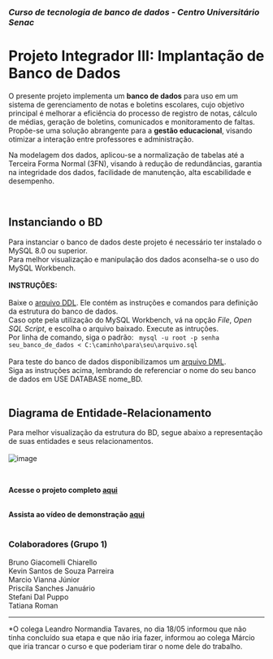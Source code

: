 ### _Curso de tecnologia de banco de dados - Centro Universitário Senac_
# Projeto Integrador III: Implantação de Banco de Dados
<p>O presente projeto implementa um <b>banco de dados</b> para uso em um sistema de gerenciamento de notas e boletins escolares, cujo objetivo principal é melhorar a eficiência do processo de registro de notas, cálculo de médias, geração de boletins, comunicados e monitoramento de faltas. Propõe-se uma solução abrangente para a <b>gestão educacional</b>, visando otimizar a interação entre professores e administração.</p>
<p>Na modelagem dos dados, aplicou-se a normalização de tabelas até a Terceira Forma Normal (3FN), visando à redução de redundâncias, garantia na integridade dos dados, facilidade de manutenção, alta escabilidade e desempenho.</p>  
<br>

## Instanciando o BD
Para instanciar o banco de dados deste projeto é necessário ter instalado o MySQL 8.0 ou superior.  
Para melhor visualização e manipulação dos dados aconselha-se o uso do MySQL Workbench.  
<br>
**INSTRUÇÕES:**  
<br>
Baixe o [arquivo DDL](http://github.com/blablabla). Ele contém as instruções e comandos para definição da estrutura do banco de dados.   
Caso opte pela utilização do MySQL Workbench, vá na opção _File_, _Open SQL Script_, e escolha o arquivo baixado. Execute as intruções.  
Por linha de comando, siga o padrão:
<code> mysql -u root -p senha seu_banco_de_dados < C:\caminho\para\seu\arquivo.sql </code>  
<br>
Para teste do banco de dados disponibilizamos um [arquivo DML](Grupo01_ScriptsDML.sql).  
Siga as instruções acima, lembrando de referenciar o nome do seu banco de dados em USE DATABASE nome_BD.
<br>
<br>

## Diagrama de Entidade-Relacionamento
Para melhor visualização da estrutura do BD, segue abaixo a representação de suas entidades e seus relacionamentos.  
<br>
![image](https://github.com/priscilasanches/ReadMePI/assets/90432175/da053af0-ded1-4440-9ed5-42e28a547fe1)    

<br>

**Acesse o projeto completo [aqui](http://github.com/blablabla)**  
<br>

**Assista ao vídeo de demonstração [aqui](https://drive.google.com/file/d/1AFvvSHpcgDdDpOgYTPcLTkLbR0GAQoas/view?usp=sharing)**  
<br>

### Colaboradores (Grupo 1)
Bruno Giacomelli Chiarello  
Kevin Santos de Souza Parreira  
Marcio Vianna Júnior  
Priscila Sanches Januário  
Stefani Dal Puppo  
Tatiana Roman  

____________________________________
*O colega Leandro Normandia Tavares, no dia 18/05 informou que não tinha concluído sua etapa e que não iria fazer, informou ao colega Márcio que iria trancar o curso e que poderiam tirar o nome dele do trabalho.


